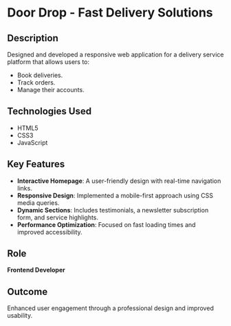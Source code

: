 # Door Drop - Fast Delivery Solutions

## Description
Designed and developed a responsive web application for a delivery service platform that allows users to:
- Book deliveries.
- Track orders.
- Manage their accounts.

## Technologies Used
- HTML5
- CSS3
- JavaScript

## Key Features
- **Interactive Homepage**: A user-friendly design with real-time navigation links.
- **Responsive Design**: Implemented a mobile-first approach using CSS media queries.
- **Dynamic Sections**: Includes testimonials, a newsletter subscription form, and service highlights.
- **Performance Optimization**: Focused on fast loading times and improved accessibility.

## Role
**Frontend Developer**

## Outcome
Enhanced user engagement through a professional design and improved usability.
